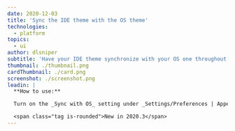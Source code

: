 ```yaml
---
date: 2020-12-03
title: 'Sync the IDE theme with the OS theme'
technologies:
  - platform
topics:
  - ui
author: dlsniper
subtitle: 'Have your IDE theme synchronize with your OS one throughout the day.'
thumbnail: ./thumbnail.png
cardThumbnail: ./card.png
screenshot: ./screenshot.png
leadin: |
  **How to use:**

  Turn on the _Sync with OS_ setting under _Settings/Preferences | Appearance & Behavior | Appearance_. A gear icon will show up next to this option, giving you control over which theme to apply, when. The IDE will automatically apply your prefered themes, following the OS preferences.

  <span class="tag is-rounded">New in 2020.3</span>
---
```


